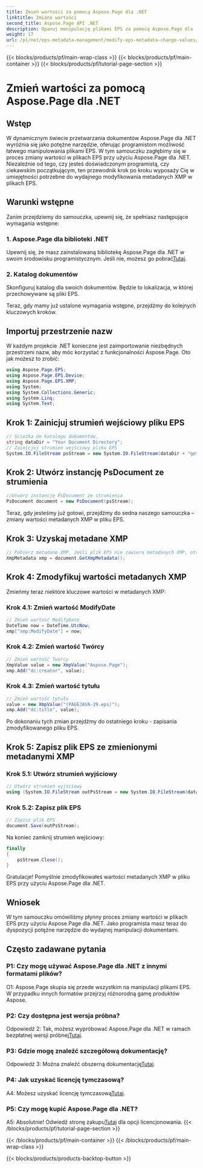 ```yaml
---
title: Zmień wartości za pomocą Aspose.Page dla .NET
linktitle: Zmiana wartości
second_title: Aspose.Page API .NET
description: Opanuj manipulację plikami EPS za pomocą Aspose.Page dla .NET. Zmieniaj wartości metadanych XMP bez wysiłku.
weight: 17
url: /pl/net/eps-metadata-management/modify-eps-metadata-change-values/
---
```


{{< blocks/products/pf/main-wrap-class >}}
{{< blocks/products/pf/main-container >}}
{{< blocks/products/pf/tutorial-page-section >}}

# Zmień wartości za pomocą Aspose.Page dla .NET

## Wstęp

W dynamicznym świecie przetwarzania dokumentów Aspose.Page dla .NET wyróżnia się jako potężne narzędzie, oferując programistom możliwość łatwego manipulowania plikami EPS. W tym samouczku zagłębimy się w proces zmiany wartości w plikach EPS przy użyciu Aspose.Page dla .NET. Niezależnie od tego, czy jesteś doświadczonym programistą, czy ciekawskim początkującym, ten przewodnik krok po kroku wyposaży Cię w umiejętności potrzebne do wydajnego modyfikowania metadanych XMP w plikach EPS.

## Warunki wstępne

Zanim przejdziemy do samouczka, upewnij się, że spełniasz następujące wymagania wstępne:

### 1. Aspose.Page dla biblioteki .NET

Upewnij się, że masz zainstalowaną bibliotekę Aspose.Page dla .NET w swoim środowisku programistycznym. Jeśli nie, możesz go pobrać[Tutaj](https://releases.aspose.com/page/net/).

### 2. Katalog dokumentów

Skonfiguruj katalog dla swoich dokumentów. Będzie to lokalizacja, w której przechowywane są pliki EPS.

Teraz, gdy mamy już ustalone wymagania wstępne, przejdźmy do kolejnych kluczowych kroków.

## Importuj przestrzenie nazw

W każdym projekcie .NET konieczne jest zaimportowanie niezbędnych przestrzeni nazw, aby móc korzystać z funkcjonalności Aspose.Page. Oto jak możesz to zrobić:

```csharp
using Aspose.Page.EPS;
using Aspose.Page.EPS.Device;
using Aspose.Page.EPS.XMP;
using System;
using System.Collections.Generic;
using System.Linq;
using System.Text;
```

## Krok 1: Zainicjuj strumień wejściowy pliku EPS

```csharp
// Ścieżka do katalogu dokumentów.
string dataDir = "Your Document Directory";
// Zainicjuj strumień wejściowy pliku EPS
System.IO.FileStream psStream = new System.IO.FileStream(dataDir + "get_input.eps", System.IO.FileMode.Open, System.IO.FileAccess.Read);
```

## Krok 2: Utwórz instancję PsDocument ze strumienia

```csharp
//Utwórz instancję PsDocument ze strumienia
PsDocument document = new PsDocument(psStream);
```

Teraz, gdy jesteśmy już gotowi, przejdźmy do sedna naszego samouczka – zmiany wartości metadanych XMP w pliku EPS.

## Krok 3: Uzyskaj metadane XMP

```csharp
// Pobierz metadane XMP. Jeśli plik EPS nie zawiera metadanych XMP, otrzymamy nowy wypełniony wartościami z komentarzy do metadanych PS (%%Creator, %%CreateDate, %%Title itp.)
XmpMetadata xmp = document.GetXmpMetadata();
```

## Krok 4: Zmodyfikuj wartości metadanych XMP

Zmieńmy teraz niektóre kluczowe wartości w metadanych XMP:

### Krok 4.1: Zmień wartość ModifyDate

```csharp
// Zmień wartość ModifyDate
DateTime now = DateTime.UtcNow;
xmp["xmp:ModifyDate"] = now;
```

### Krok 4.2: Zmień wartość Twórcy

```csharp
// Zmień wartość Twórcy
XmpValue value = new XmpValue("Aspose.Page");
xmp.Add("dc:creator", value);
```

### Krok 4.3: Zmień wartość tytułu

```csharp
// Zmień wartość tytułu
value = new XmpValue("(PAGEJAVA-29.eps)");
xmp.Add("dc:title", value);
```

Po dokonaniu tych zmian przejdźmy do ostatniego kroku - zapisania zmodyfikowanego pliku EPS.

## Krok 5: Zapisz plik EPS ze zmienionymi metadanymi XMP

### Krok 5.1: Utwórz strumień wyjściowy

```csharp
// Utwórz strumień wyjściowy
using (System.IO.FileStream outPsStream = new System.IO.FileStream(dataDir + "change_values_output.eps", System.IO.FileMode.Create, System.IO.FileAccess.Write))
```

### Krok 5.2: Zapisz plik EPS

```csharp
// Zapisz plik EPS
document.Save(outPsStream);
```

Na koniec zamknij strumień wejściowy:

```csharp
finally
{
    psStream.Close();
}
```

Gratulacje! Pomyślnie zmodyfikowałeś wartości metadanych XMP w pliku EPS przy użyciu Aspose.Page dla .NET.

## Wniosek

W tym samouczku omówiliśmy płynny proces zmiany wartości w plikach EPS przy użyciu Aspose.Page dla .NET. Jako programista masz teraz do dyspozycji potężne narzędzie do wydajnej manipulacji dokumentami.

## Często zadawane pytania

### P1: Czy mogę używać Aspose.Page dla .NET z innymi formatami plików?

O1: Aspose.Page skupia się przede wszystkim na manipulacji plikami EPS. W przypadku innych formatów przejrzyj różnorodną gamę produktów Aspose.

### P2: Czy dostępna jest wersja próbna?

 Odpowiedź 2: Tak, możesz wypróbować Aspose.Page dla .NET w ramach bezpłatnej wersji próbnej[Tutaj](https://releases.aspose.com/).

### P3: Gdzie mogę znaleźć szczegółową dokumentację?

 Odpowiedź 3: Można znaleźć obszerną dokumentację[Tutaj](https://reference.aspose.com/page/net/).

### P4: Jak uzyskać licencję tymczasową?

 A4: Możesz uzyskać licencję tymczasową[Tutaj](https://purchase.aspose.com/temporary-license/).

### P5: Czy mogę kupić Aspose.Page dla .NET?

 A5: Absolutnie! Odwiedź stronę zakupu[Tutaj](https://purchase.aspose.com/buy) dla opcji licencjonowania.
{{< /blocks/products/pf/tutorial-page-section >}}

{{< /blocks/products/pf/main-container >}}
{{< /blocks/products/pf/main-wrap-class >}}

{{< blocks/products/products-backtop-button >}}
